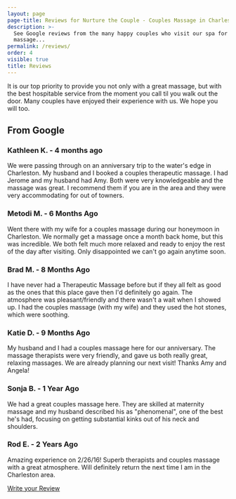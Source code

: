 ```yaml
---
layout: page
page-title: Reviews for Nurture the Couple - Couples Massage in Charleston SC
description: >-
  See Google reviews from the many happy couples who visit our spa for couples
  massage...
permalink: /reviews/
order: 4
visible: true
title: Reviews
---
```

It is our top priority to provide you not only with a great massage, but with the best hospitable service from the moment you call til you walk out the door.  Many couples have enjoyed their experience with us.  We hope you will too.  

## From Google

### Kathleen K. - 4 months ago
We were passing through on an anniversary trip to the water's edge in Charleston. My husband and I booked a couples therapeutic massage. I had Jerome and my husband had Amy. Both were very knowledgeable and the massage was great. I recommend them if you are in the area and they were very accommodating for out of towners.

### Metodi M. - 6 Months Ago
Went there with my wife for a couples massage during our honeymoon in Charleston. We normally get a massage once a month back home, but this was incredible. We both felt much more relaxed and ready to enjoy the rest of the day after visiting. Only disappointed we can't go again anytime soon.

### Brad M. - 8 Months Ago
I have never had a Therapeutic Massage before but if they all felt as good as the ones that this place gave then I'd definitely go again. The atmosphere was pleasant/friendly and there wasn't a wait when I showed up. I had the couples massage (with my wife) and they used the hot stones, which were soothing.

### Katie D. - 9 Months Ago
My husband and I had a couples massage here for our anniversary.  The massage therapists were very friendly, and gave us both really great, relaxing massages.  We are already planning our next visit!  Thanks Amy and Angela!

### Sonja B. - 1 Year Ago
We had a great couples massage here. They are skilled at maternity massage and my husband described his as "phenomenal", one of the best he's had, focusing on getting substantial kinks out of his neck and shoulders.

### Rod E. - 2 Years Ago
Amazing experience on 2/26/16!  Superb therapists and couples massage with a great atmosphere.  Will definitely return the next time I am in the Charleston area.

[Write your Review](https://search.google.com/local/writereview?placeid=ChIJyYjisnJ8_ogR-7Khp0qBbSY)



